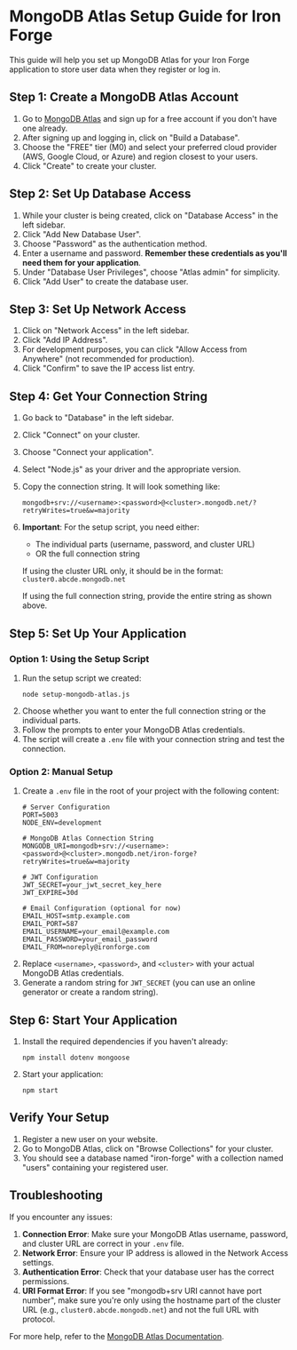 # MongoDB Atlas Setup Guide for Iron Forge

This guide will help you set up MongoDB Atlas for your Iron Forge application to store user data when they register or log in.

## Step 1: Create a MongoDB Atlas Account

1. Go to [MongoDB Atlas](https://www.mongodb.com/cloud/atlas/register) and sign up for a free account if you don't have one already.
2. After signing up and logging in, click on "Build a Database".
3. Choose the "FREE" tier (M0) and select your preferred cloud provider (AWS, Google Cloud, or Azure) and region closest to your users.
4. Click "Create" to create your cluster.

## Step 2: Set Up Database Access

1. While your cluster is being created, click on "Database Access" in the left sidebar.
2. Click "Add New Database User".
3. Choose "Password" as the authentication method.
4. Enter a username and password. **Remember these credentials as you'll need them for your application**.
5. Under "Database User Privileges", choose "Atlas admin" for simplicity.
6. Click "Add User" to create the database user.

## Step 3: Set Up Network Access

1. Click on "Network Access" in the left sidebar.
2. Click "Add IP Address".
3. For development purposes, you can click "Allow Access from Anywhere" (not recommended for production).
4. Click "Confirm" to save the IP access list entry.

## Step 4: Get Your Connection String

1. Go back to "Database" in the left sidebar.
2. Click "Connect" on your cluster.
3. Choose "Connect your application".
4. Select "Node.js" as your driver and the appropriate version.
5. Copy the connection string. It will look something like:
   ```
   mongodb+srv://<username>:<password>@<cluster>.mongodb.net/?retryWrites=true&w=majority
   ```
6. **Important**: For the setup script, you need either:
   - The individual parts (username, password, and cluster URL)
   - OR the full connection string

   If using the cluster URL only, it should be in the format: `cluster0.abcde.mongodb.net`
   
   If using the full connection string, provide the entire string as shown above.

## Step 5: Set Up Your Application

### Option 1: Using the Setup Script

1. Run the setup script we created:
   ```
   node setup-mongodb-atlas.js
   ```
2. Choose whether you want to enter the full connection string or the individual parts.
3. Follow the prompts to enter your MongoDB Atlas credentials.
4. The script will create a `.env` file with your connection string and test the connection.

### Option 2: Manual Setup

1. Create a `.env` file in the root of your project with the following content:
   ```
   # Server Configuration
   PORT=5003
   NODE_ENV=development

   # MongoDB Atlas Connection String
   MONGODB_URI=mongodb+srv://<username>:<password>@<cluster>.mongodb.net/iron-forge?retryWrites=true&w=majority

   # JWT Configuration
   JWT_SECRET=your_jwt_secret_key_here
   JWT_EXPIRE=30d

   # Email Configuration (optional for now)
   EMAIL_HOST=smtp.example.com
   EMAIL_PORT=587
   EMAIL_USERNAME=your_email@example.com
   EMAIL_PASSWORD=your_email_password
   EMAIL_FROM=noreply@ironforge.com
   ```
2. Replace `<username>`, `<password>`, and `<cluster>` with your actual MongoDB Atlas credentials.
3. Generate a random string for `JWT_SECRET` (you can use an online generator or create a random string).

## Step 6: Start Your Application

1. Install the required dependencies if you haven't already:
   ```
   npm install dotenv mongoose
   ```
2. Start your application:
   ```
   npm start
   ```

## Verify Your Setup

1. Register a new user on your website.
2. Go to MongoDB Atlas, click on "Browse Collections" for your cluster.
3. You should see a database named "iron-forge" with a collection named "users" containing your registered user.

## Troubleshooting

If you encounter any issues:

1. **Connection Error**: Make sure your MongoDB Atlas username, password, and cluster URL are correct in your `.env` file.
2. **Network Error**: Ensure your IP address is allowed in the Network Access settings.
3. **Authentication Error**: Check that your database user has the correct permissions.
4. **URI Format Error**: If you see "mongodb+srv URI cannot have port number", make sure you're only using the hostname part of the cluster URL (e.g., `cluster0.abcde.mongodb.net`) and not the full URL with protocol.

For more help, refer to the [MongoDB Atlas Documentation](https://docs.atlas.mongodb.com/). 